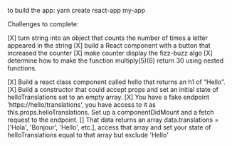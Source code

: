 to build the app: yarn create react-app my-app

Challenges to complete:

[X] turn string into an object that counts the number of times a letter appeared in the string
[X] build a React component with a button that increased the counter
[X] make counter display the fizz-buzz algo
[X] determine how to make the function multiply(5)(6) return 30 using nested functions.

[X] Build a react class component called hello that returns an h1 of “Hello”.
[X] Build a constructor that could accept props and set an initial state of helloTranslations set to an empty array.
[X] You have a fake endpoint ‘https://hello/translations’, you have access to it as this.props.helloTranslations. Set up a componentDidMount and a fetch request to the endpoint.
[] That data returns an array data.translations = ['Hola', 'Bonjour', 'Hello', etc.], access that array and set your state of helloTranslations equal to that array but exclude 'Hello'
